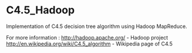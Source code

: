 # C4.5_Hadoop

Implementation of C4.5 decision tree algorithm using Hadoop MapReduce.


For more information :
http://hadoop.apache.org/ - Hadoop project
http://en.wikipedia.org/wiki/C4.5_algorithm - Wikipedia page of C4.5
